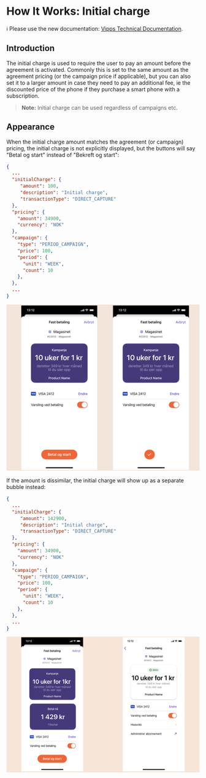 <!-- START_METADATA
---
title: How It Works: Initial charge
sidebar_position: 12
---
END_METADATA -->

# How It Works: Initial charge

<!-- START_COMMENT -->

ℹ️ Please use the new documentation:
[Vipps Technical Documentation](https://vippsas.github.io/vipps-developer-docs/).

<!-- END_COMMENT -->

## Introduction
The initial charge is used to require the user to pay an amount before the agreement is activated. Commonly this is set to the same amount as the agreement pricing (or the campaign price if applicable), but you can also set it to a larger amount in case they need to pay an additional fee, ie the discounted price of the phone if they purchase a smart phone with a subscription.

> <b>Note:</b> Initial charge can be used regardless of campaigns etc.

## Appearance
When the initial charge amount matches the agreement (or campaign) pricing, the initial charge is not explicitly displayed, but the buttons will say "Betal og start" instead of "Bekreft og start":
```json
{
  ...
  "initialCharge": {
     "amount": 100,
     "description": "Initial charge",
     "transactionType": "DIRECT_CAPTURE"
  },
  "pricing": {
    "amount": 34900,
    "currency": "NOK"
  },
  "campaign": {
    "type": "PERIOD_CAMPAIGN",
    "price": 100,
    "period": {
      "unit": "WEEK",
      "count": 10
    },
  },
  ...
}
```
![recurring process](images/campaigns/screens/period-campaign-with-same-initial-charge.png)

If the amount is dissimilar, the initial charge will show up as a separate bubble instead:
```json
{
  ...
  "initialCharge": {
     "amount": 142900,
     "description": "Initial charge",
     "transactionType": "DIRECT_CAPTURE"
  },
  "pricing": {
    "amount": 34900,
    "currency": "NOK"
  },
  "campaign": {
    "type": "PERIOD_CAMPAIGN",
    "price": 100,
    "period": {
      "unit": "WEEK",
      "count": 10
    },
  },
  ...
}
```
![recurring process](images/campaigns/screens/period-campaign-with-initial-charge.png)